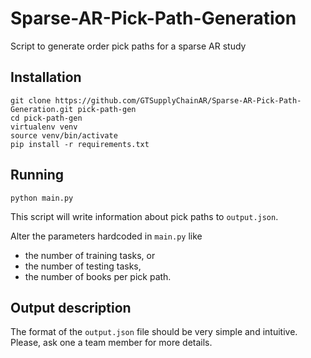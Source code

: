# Sparse-AR-Pick-Path-Generation
Script to generate order pick paths for a sparse AR study

## Installation

```
git clone https://github.com/GTSupplyChainAR/Sparse-AR-Pick-Path-Generation.git pick-path-gen
cd pick-path-gen
virtualenv venv
source venv/bin/activate
pip install -r requirements.txt
```

## Running

```
python main.py
```

This script will write information about pick paths to `output.json`.

Alter the parameters hardcoded in `main.py` like 
* the number of training tasks, or
* the number of testing tasks,
* the number of books per pick path.

## Output description

The format of the `output.json` file should be very simple and intuitive. Please, ask one a team member for more details.
